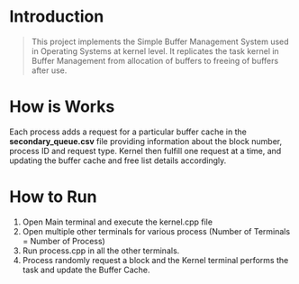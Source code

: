 # Introduction
> This project implements the Simple Buffer Management System used in Operating Systems at kernel level. It replicates the task
kernel in Buffer Management from allocation of buffers to freeing of buffers after use.

# How is Works
Each process adds a request for a particular buffer cache in the **secondary_queue.csv** file providing information about the
block number, process ID and request type. Kernel then fulfill one request at a time, and updating the buffer cache and free list
details accordingly.

# How to Run
1. Open Main terminal and execute the kernel.cpp file
2. Open multiple other terminals for various process (Number of Terminals = Number of Process)
3. Run process.cpp in all the other terminals.
4. Process randomly request a block and the Kernel terminal performs the task and update the Buffer Cache.
